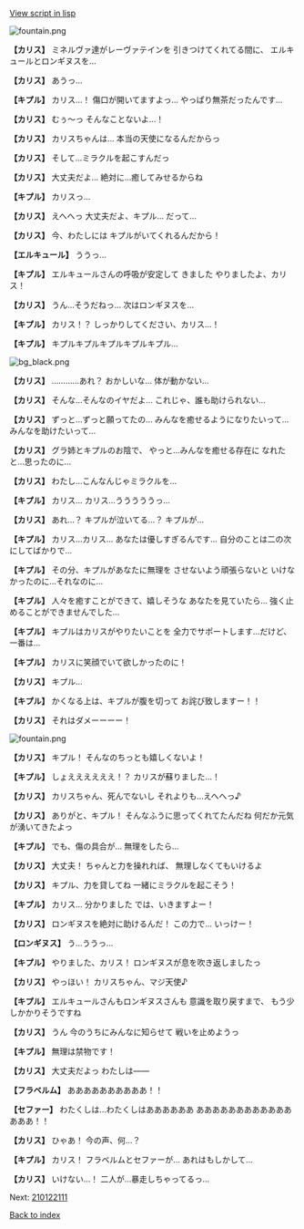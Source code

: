 [View script in lisp](../scripts/210122100.txt)

![fountain.png](../images/backgrounds/fountain.png)

**【カリス】**
ミネルヴァ達がレーヴァテインを
引きつけてくれてる間に、
エルキュールとロンギヌスを…

**【カリス】**
あうっ…

**【キプル】**
カリス…！
傷口が開いてますよっ…
やっぱり無茶だったんです…

**【カリス】**
むぅ～っ
そんなことないよ…！

**【カリス】**
カリスちゃんは…
本当の天使になるんだからっ

**【カリス】**
そして…ミラクルを起こすんだっ

**【カリス】**
大丈夫だよ…
絶対に…癒してみせるからね

**【キプル】**
カリスっ…

**【カリス】**
えへへっ
大丈夫だよ、キプル…
だって…

**【カリス】**
今、わたしには
キプルがいてくれるんだから！

**【エルキュール】**
ううっ…

**【キプル】**
エルキュールさんの呼吸が安定して
きました
やりましたよ、カリス！

**【カリス】**
うん…そうだねっ…
次はロンギヌスを…

**【キプル】**
カリス！？
しっかりしてください、カリス…！

**【キプル】**
キプルキプルキプルキプルキプル…

![bg_black.png](../images/backgrounds/bg_black.png)

**【カリス】**
…………あれ？
おかしいな…
体が動かない…

**【カリス】**
そんな…そんなのイヤだよ…
これじゃ、誰も助けられない…

**【カリス】**
ずっと…ずっと願ってたの…
みんなを癒せるようになりたいって…
みんなを助けたいって…

**【カリス】**
グラ姉とキプルのお陰で、
やっと…みんなを癒せる存在に
なれたと…思ったのに…

**【カリス】**
わたし…こんなんじゃミラクルを…

**【キプル】**
カリス…
カリス…うううううっ…

**【カリス】**
あれ…？
キプルが泣いてる…？
キプルが…

**【キプル】**
カリス…カリス…
あなたは優しすぎるんです…
自分のことは二の次にしてばかりで…

**【キプル】**
その分、キプルがあなたに無理を
させないよう頑張らないと
いけなかったのに…それなのに…

**【キプル】**
人々を癒すことができて、嬉しそうな
あなたを見ていたら…
強く止めることができませんでした…

**【キプル】**
キプルはカリスがやりたいことを
全力でサポートします…だけど、
一番は…

**【キプル】**
カリスに笑顔でいて欲しかったのに！

**【カリス】**
キプル…

**【キプル】**
かくなる上は、キプルが腹を切って
お詫び致しますー！！

**【カリス】**
それはダメーーーー！

![fountain.png](../images/backgrounds/fountain.png)

**【カリス】**
キプル！
そんなのちっとも嬉しくないよ！

**【キプル】**
しょええええええ！？
カリスが蘇りました…！

**【カリス】**
カリスちゃん、死んでないし
それよりも…えへへっ♪

**【カリス】**
ありがと、キプル！
そんなふうに思ってくれてたんだね
何だか元気が湧いてきたよっ

**【キプル】**
でも、傷の具合が…
無理をしたら…

**【カリス】**
大丈夫！
ちゃんと力を操れれば、
無理しなくてもいけるよ

**【カリス】**
キプル、力を貸してね
一緒にミラクルを起こそう！

**【キプル】**
カリス…
分かりました
では、いきますよー！

**【カリス】**
ロンギヌスを絶対に助けるんだ！
この力で…
いっけー！

**【ロンギヌス】**
う…ううっ…

**【キプル】**
やりました、カリス！
ロンギヌスが息を吹き返しましたっ

**【カリス】**
やっほい！
カリスちゃん、マジ天使♪

**【キプル】**
エルキュールさんもロンギヌスさんも
意識を取り戻すまで、
もう少しかかりそうですね

**【カリス】**
うん
今のうちにみんなに知らせて
戦いを止めようっ

**【キプル】**
無理は禁物です！

**【カリス】**
大丈夫だよっ
わたしは――

**【フラベルム】**
ああああああああああ！！

**【セファー】**
わたくしは…わたくしはああああああ
あああああああああああああああ！！

**【カリス】**
ひゃあ！
今の声、何…？

**【キプル】**
カリス！
フラベルムとセファーが…
あれはもしかして…

**【カリス】**
いけない…！
二人が…暴走しちゃってるっ…

Next: [210122111](210122111.md)

[Back to index](index.md)
